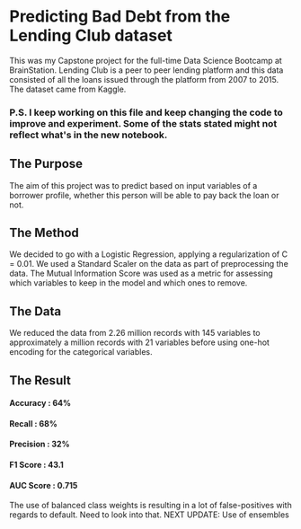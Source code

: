 # Predicting Bad Debt from the Lending Club dataset
This was my Capstone project for the full-time Data Science Bootcamp at BrainStation. Lending Club is a peer to peer lending platform and this data consisted of all the loans issued through the platform from 2007 to 2015. The dataset came from Kaggle.

### P.S. I keep working on this file and keep changing the code to improve and experiment. Some of the stats stated might not reflect what's in the new notebook.

## The Purpose
The aim of this project was to predict based on input variables of a borrower profile, whether this person will be able to pay back the loan or not.

## The Method
We decided to go with a Logistic Regression, applying a regularization of C = 0.01. We used a Standard Scaler on the data as part of preprocessing the data. The Mutual Information Score was used as a metric for assessing which variables to keep in the model and which ones to remove.

## The Data
We reduced the data from 2.26 million records with 145 variables to approximately a million records with 21 variables before using one-hot encoding for the categorical variables.

## The Result
#### Accuracy : 64%
#### Recall : 68%
#### Precision : 32%
#### F1 Score : 43.1

#### AUC Score : 0.715

The use of balanced class weights is resulting in a lot of false-positives with regards to default. Need to look into that.
NEXT UPDATE:
Use of ensembles
